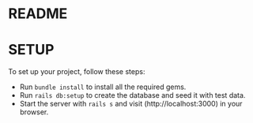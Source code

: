 # README
# SETUP
To set up your project, follow these steps:

* Run `bundle install` to install all the required gems.
* Run `rails db:setup` to create the database and seed it with test data.
* Start the server with `rails s` and visit (http://localhost:3000) in your browser.
